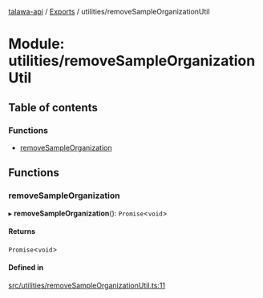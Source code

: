 [talawa-api](../README.md) / [Exports](../modules.md) / utilities/removeSampleOrganizationUtil

# Module: utilities/removeSampleOrganizationUtil

## Table of contents

### Functions

- [removeSampleOrganization](utilities_removeSampleOrganizationUtil.md#removesampleorganization)

## Functions

### removeSampleOrganization

▸ **removeSampleOrganization**(): `Promise`\<`void`\>

#### Returns

`Promise`\<`void`\>

#### Defined in

[src/utilities/removeSampleOrganizationUtil.ts:11](https://github.com/PalisadoesFoundation/talawa-api/blob/53234da/src/utilities/removeSampleOrganizationUtil.ts#L11)
